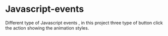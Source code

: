 # Javascript-events
Different type of Javascript events , in this project three type of button click the action showing the animation styles.
